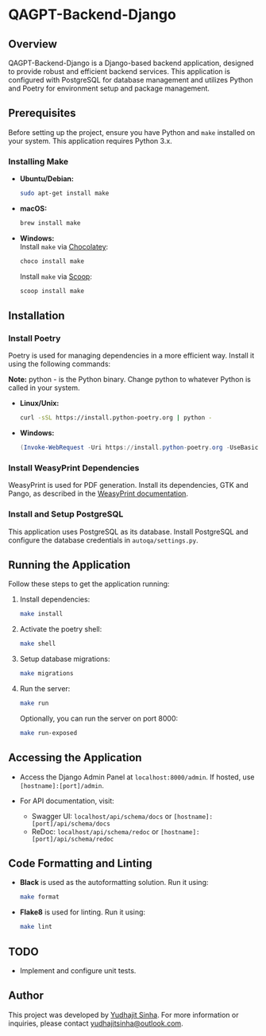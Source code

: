 # QAGPT-Backend-Django

## Overview

QAGPT-Backend-Django is a Django-based backend application, designed to provide robust and efficient backend services. This application is configured with PostgreSQL for database management and utilizes Python and Poetry for environment setup and package management.

## Prerequisites

Before setting up the project, ensure you have Python and `make` installed on your system. This application requires Python 3.x.

### Installing Make

- **Ubuntu/Debian:**
  ```bash
  sudo apt-get install make
  ```

- **macOS:**
  ```bash
  brew install make
  ```

- **Windows:**<br />
  Install `make` via [Chocolatey](https://chocolatey.org/install):
  ```powershell
  choco install make
  ```

  Install `make` via [Scoop](https://scoop.sh/):
  ```powershell
  scoop install make
  ```

## Installation

### Install Poetry

Poetry is used for managing dependencies in a more efficient way. Install it using the following commands:

**Note:** python - is the Python binary. Change python to whatever Python is called in your system.

- **Linux/Unix:**
  ```bash
  curl -sSL https://install.python-poetry.org | python -
  ```

- **Windows:**
  ```powershell
  (Invoke-WebRequest -Uri https://install.python-poetry.org -UseBasicParsing).Content | python -
  ```

### Install WeasyPrint Dependencies

WeasyPrint is used for PDF generation. Install its dependencies, GTK and Pango, as described in the [WeasyPrint documentation](https://doc.courtbouillon.org/weasyprint/stable/first_steps.html).

### Install and Setup PostgreSQL

This application uses PostgreSQL as its database. Install PostgreSQL and configure the database credentials in `autoqa/settings.py`.

## Running the Application

Follow these steps to get the application running:

1. Install dependencies:
   ```bash
   make install
   ```

2. Activate the poetry shell:
   ```bash
   make shell
   ```

3. Setup database migrations:
   ```bash
   make migrations
   ```

4. Run the server:
   ```bash
   make run
   ```
   Optionally, you can run the server on port 8000:
   ```bash
   make run-exposed
   ```

## Accessing the Application

- Access the Django Admin Panel at `localhost:8000/admin`. If hosted, use `[hostname]:[port]/admin`.

- For API documentation, visit:
  - Swagger UI: `localhost/api/schema/docs` or `[hostname]:[port]/api/schema/docs`
  - ReDoc: `localhost/api/schema/redoc` or `[hostname]:[port]/api/schema/redoc`

## Code Formatting and Linting

- **Black** is used as the autoformatting solution.
  Run it using:
  ```bash
  make format
  ```

- **Flake8** is used for linting.
  Run it using:
  ```bash
  make lint
  ```

## TODO

- Implement and configure unit tests.

## Author

This project was developed by [Yudhajit Sinha](https://github.com/lord-haji). For more information or inquiries, please contact [yudhajitsinha@outlook.com](mailto:yudhajitsinha@outlook.com).